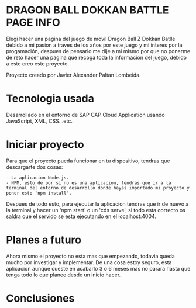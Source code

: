 # DRAGON BALL  DOKKAN BATTLE PAGE INFO
Elegi hacer una pagina del juego de movil Dragon Ball Z Dokkan Batlle debido a mi pasion a traves de los años por este juego y mi interes por la progamación, despues de pensarlo me dije a mi mismo por que no ponerme de reto hacer una pagina que recoga toda la informacion del juego, debido a este creo este proyecto.

Proyecto creado por Javier Alexander Paltan Lombeida. 


# Tecnologia usada
Desarrollado en el entorno de SAP CAP Cloud Application usando JavaScript, XML, CSS...etc.


# Iniciar proyecto
Para que el proyecto pueda funcionar en tu dispositivo, tendras que descargarte dos cosas:

    - La aplicacion Node.js.
    - NPM, esto de por si no es una aplicacion, tendras que ir a la terminal del entorno de desarrollo donde hayas importado mi proyecto y poner esto 'npm install'.

Despues de todo esto, para ejecutar la aplicacion tendras que ir de nuevo a la terminal y hacer un 'npm start' o un 'cds serve', si todo esta correcto os saldra que el servido se esta ejecutando en el localhost:4004.


# Planes a futuro
Ahora mismo el proyecto no esta mas que empezando, todavia queda mucho por investigar y implementar. De una cosa estoy seguro, esta aplicacion aunque cueste en acabarlo 3 o 6 meses mas no parara hasta que tenga todo lo que planee desde un inicio hacer.

# Conclusiones